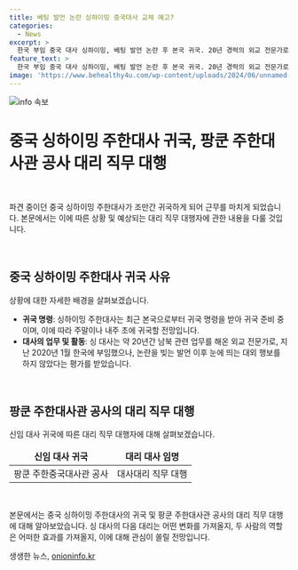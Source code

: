 ```yaml
---
title: 베팅 발언 논란 싱하이밍 중국대사 교체 예고?
categories:
  - News
excerpt: >
  한국 부임 중국 대사 싱하이밍, 베팅 발언 논란 후 본국 귀국. 20년 경력의 외교 전문가로 기대됐지만, 논란 발언 뒤 대외 활동 미비. 정부 공식 접촉 어려워져 대리 대사로 교체 예상.
feature_text: >
  한국 부임 중국 대사 싱하이밍, 베팅 발언 논란 후 본국 귀국. 20년 경력의 외교 전문가로 기대됐지만, 논란 발언 뒤 대외 활동 미비. 정부 공식 접촉 어려워져 대리 대사로 교체 예상.
image: 'https://www.behealthy4u.com/wp-content/uploads/2024/06/unnamed-file.png'
---
```


<p><img src="https://www.behealthy4u.com/wp-content/uploads/2024/06/unnamed-file.png" alt="info 속보" /></p>

<h1 data-ke-size="size26">중국 싱하이밍 주한대사 귀국, 팡쿤 주한대사관 공사 대리 직무 대행</h1>

<p data-ke-size="size16">&nbsp;</p>

<p>파견 중이던 중국 싱하이밍 주한대사가 조만간 귀국하게 되어 근무를 마치게 되었습니다. 본문에서는 이에 따른 상황 및 예상되는 대리 직무 대행자에 관한 내용을 다룰 것입니다. </p>

<p data-ke-size="size16">&nbsp;</p>

<h2 data-ke-size="size26">중국 싱하이밍 주한대사 귀국 사유</h2>

<p data-ke-size="size16">상황에 대한 자세한 배경을 살펴보겠습니다.</p>

<ul>
<li><b>귀국 명령</b>: 싱하이밍 주한대사는 최근 본국으로부터 귀국 명령을 받아 귀국 준비 중이며, 이에 따라 주말이나 내주 초에 귀국할 전망입니다.</li>
<li><b>대사의 업무 및 활동</b>: 싱 대사는 약 20년간 남북 관련 업무를 해온 외교 전문가로, 지난 2020년 1월 한국에 부임했으나, 논란을 빚는 발언 이후 눈에 띄는 대외 행보를 하지 않았다는 평가를 받았습니다.</li>
</ul>

<p data-ke-size="size16">&nbsp;</p>

<h2 data-ke-size="size26">팡쿤 주한대사관 공사의 대리 직무 대행</h2>

<p data-ke-size="size16">신임 대사 귀국에 따른 대리 직무 대행자에 대해 살펴보겠습니다.</p>

<table>
<thead>
<tr>
<td style="text-align: center; height: 17px;"><b>신임 대사 귀국</b></td>
<td style="text-align: center; height: 17px;"><b>대리 대사 임명</b></td>
</tr>
</thead>
<tbody>
<tr>
<td style="text-align: center; height: 17px;">팡쿤 주한중국대사관 공사</td>
<td style="text-align: center; height: 17px;">대사대리 직무 대행</td>
</tr>
</tbody>
</table>

<p data-ke-size="size16">&nbsp;</p>

<p>본문에서는 중국 싱하이밍 주한대사의 귀국 및 팡쿤 주한대사관 공사의 대리 직무 대행에 대해 알아보았습니다. 싱 대사의 다음 대리는 어떤 변화를 가져올지, 두 사람의 역할은 어떠한 효과를 가져올지, 이에 대해 관심이 쏠릴 전망입니다.</p>
생생한 뉴스, <a href="https://onioninfo.kr" rel="dofollow">onioninfo.kr</a>


